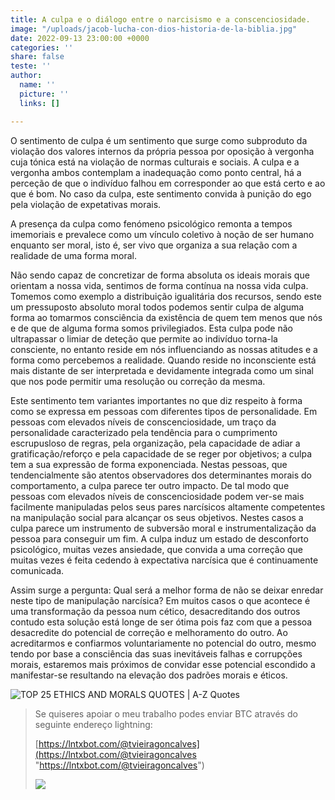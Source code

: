 ```yaml
---
title: A culpa e o diálogo entre o narcisismo e a conscenciosidade.
image: "/uploads/jacob-lucha-con-dios-historia-de-la-biblia.jpg"
date: 2022-09-13 23:00:00 +0000
categories: ''
share: false
teste: ''
author:
  name: ''
  picture: ''
  links: []

---
```

O sentimento de culpa é um sentimento que surge como subproduto da violação dos valores internos da própria pessoa por oposição à vergonha cuja tónica está na violação de normas culturais e sociais. A culpa e a vergonha ambos contemplam a inadequação como ponto central, há a perceção de que o indivíduo falhou em corresponder ao que está certo e ao que é bom. No caso da culpa, este sentimento convida à punição do ego pela violação de expetativas morais.

A presença da culpa como fenómeno psicológico remonta a tempos imemoriais e prevalece como um vínculo coletivo à noção de ser humano enquanto ser moral, isto é, ser vivo que organiza a sua relação com a realidade de uma forma moral.

Não sendo capaz de concretizar de forma absoluta os ideais morais que orientam a nossa vida, sentimos de forma contínua na nossa vida culpa.  Tomemos como exemplo a distribuição igualitária dos recursos, sendo este um pressuposto absoluto moral todos podemos sentir culpa de alguma forma ao tomarmos consciência da existência de quem tem menos que nós e de que de alguma forma somos privilegiados.  Esta culpa pode não ultrapassar o limiar de deteção que permite ao indivíduo torna-la consciente, no entanto reside em nós influenciando as nossas atitudes e a forma como percebemos a realidade. Quando reside no inconsciente está mais distante de ser interpretada e devidamente integrada como um sinal que nos pode permitir uma resolução ou correção da mesma.

Este sentimento tem variantes importantes no que diz respeito à forma como se expressa em pessoas com diferentes tipos de personalidade. Em pessoas com elevados níveis de conscenciosidade, um traço da personalidade caracterizado pela tendência para o cumprimento escrupusloso de regras, pela organização, pela capacidade de adiar a gratificação/reforço e  pela capacidade de se reger por objetivos; a culpa tem a sua expressão de forma exponenciada. Nestas pessoas, que tendencialmente são atentos observadores dos determinantes morais do comportamento, a culpa parece ter outro impacto. De tal modo que pessoas com elevados níveis de conscenciosidade podem ver-se mais facilmente manipuladas pelos seus pares narcísicos altamente competentes na manipulação social para alcançar os seus objetivos. Nestes casos a culpa parece um instrumento de subversão moral e instrumentalização da pessoa para conseguir um fim. A culpa induz um estado de desconforto psicológico, muitas vezes ansiedade, que convida a uma correção que muitas vezes é feita cedendo à expectativa narcísica que é continuamente comunicada.

Assim surge a pergunta: Qual será a melhor forma de não se deixar enredar neste tipo de manipulação narcísica? Em muitos casos o que acontece é uma transformação da pessoa num cético, desacreditando dos outros contudo esta solução está longe de ser ótima pois faz com que a pessoa desacredite do potencial de correção e melhoramento do outro. Ao acreditarmos e confiarmos voluntariamente no potencial do outro, mesmo tendo por base a consciência das suas inevitáveis falhas e corrupções morais, estaremos mais próximos de convidar esse potencial escondido a manifestar-se resultando na elevação dos padrões morais e éticos.

![TOP 25 ETHICS AND MORALS QUOTES | A-Z Quotes](https://www.azquotes.com/picture-quotes/quote-the-most-important-human-endeavor-is-the-striving-for-morality-in-our-actions-our-inner-albert-einstein-35-81-79.jpg)

> Se quiseres apoiar o meu trabalho podes enviar BTC através do seguinte endereço lightning:
>
> [https://lntxbot.com/@tvieiragoncalves](https://lntxbot.com/@tvieiragoncalves "https://lntxbot.com/@tvieiragoncalves")
>
> ![](https://i.imgur.com/v8i5Xd3.png)